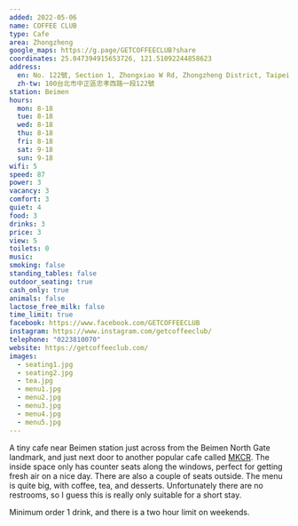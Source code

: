 ```yaml
---
added: 2022-05-06
name: COFFEE CLUB
type: Cafe
area: Zhongzheng
google_maps: https://g.page/GETCOFFEECLUB?share
coordinates: 25.047394915653726, 121.51092244858623
address:
  en: No. 122號, Section 1, Zhongxiao W Rd, Zhongzheng District, Taipei City, 100
  zh-tw: 100台北市中正區忠孝西路一段122號
station: Beimen
hours:
  mon: 8-18
  tue: 8-18
  wed: 8-18
  thu: 8-18
  fri: 8-18
  sat: 9-18
  sun: 9-18
wifi: 5
speed: 87
power: 3
vacancy: 3
comfort: 3
quiet: 4
food: 3
drinks: 3
price: 3
view: 5
toilets: 0
music: 
smoking: false
standing_tables: false
outdoor_seating: true
cash_only: true
animals: false
lactose_free_milk: false
time_limit: true
facebook: https://www.facebook.com/GETCOFFEECLUB
instagram: https://www.instagram.com/getcoffeeclub/
telephone: "0223810070"
website: https://getcoffeeclub.com/
images:
  - seating1.jpg
  - seating2.jpg
  - tea.jpg
  - menu1.jpg
  - menu2.jpg
  - menu3.jpg
  - menu4.jpg
  - menu5.jpg
---
```


A tiny cafe near Beimen station just across from the Beimen North Gate landmark, and just next door to another popular cafe called [MKCR](/taipei/mkcrtw/). The inside space only has counter seats along the windows, perfect for getting fresh air on a nice day. There are also a couple of seats outside. The menu is quite big, with coffee, tea, and desserts. Unfortunately there are no restrooms, so I guess this is really only suitable for a short stay.

Minimum order 1 drink, and there is a two hour limit on weekends.
